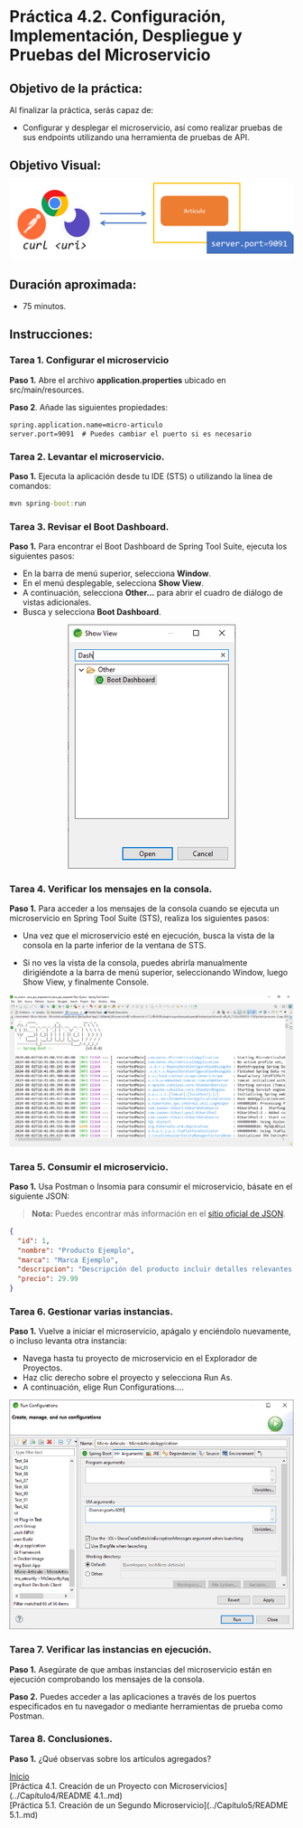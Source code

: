 # Práctica 4.2. Configuración, Implementación, Despliegue y Pruebas del Microservicio

## Objetivo de la práctica:
Al finalizar la práctica, serás capaz de:
- Configurar y desplegar el microservicio, así como realizar pruebas de sus endpoints utilizando una herramienta de pruebas de API.

## Objetivo Visual:

<div style="text-align: center;">
    <img src="../images/ro6.png" alt="Spring Tool Suite">
</div>


## Duración aproximada:
- 75 minutos.

## Instrucciones: 

### Tarea 1. Configurar el microservicio
**Paso 1.** Abre el archivo **application.properties** ubicado en src/main/resources.

**Paso 2**. Añade las siguientes propiedades:

```properties
spring.application.name=micro-articulo
server.port=9091  # Puedes cambiar el puerto si es necesario
```

### Tarea 2. Levantar el microservicio.

**Paso 1.** Ejecuta la aplicación desde tu IDE (STS) o utilizando la línea de comandos:

```cmd
mvn spring-boot:run
```

### Tarea 3. Revisar el Boot Dashboard.

**Paso 1.** Para encontrar el Boot Dashboard de Spring Tool Suite, ejecuta los siguientes pasos:

* En la barra de menú superior, selecciona **Window**.
* En el menú desplegable, selecciona **Show View**.
* A continuación, selecciona **Other...** para abrir el cuadro de diálogo de vistas adicionales.
* Busca y selecciona **Boot Dashboard**.


<div style="text-align: center;">
    <img src="../images/img10_dashboard.png" alt="Boot DashBoard">
</div>


### Tarea 4. Verificar los mensajes en la consola.

**Paso 1.** Para acceder a los mensajes de la consola cuando se ejecuta un microservicio en Spring Tool Suite (STS), realiza los siguientes pasos:

* Una vez que el microservicio esté en ejecución, busca la vista de la consola en la parte inferior de la ventana de STS.

* Si no ves la vista de la consola, puedes abrirla manualmente dirigiéndote a la barra de menú superior, seleccionando Window, luego Show View, y finalmente Console.

<div style="text-align: center;">
    <img src="../images/img11_console.png" alt="Console Messages">
</div>

### Tarea 5. Consumir el microservicio.

**Paso 1.** Usa Postman o Insomia para consumir el microservicio, básate en el siguiente JSON:

> **Nota:** Puedes encontrar más información en el [sitio oficial de JSON](https://www.json.org/json-es.html).


```json
{
  "id": 1,
  "nombre": "Producto Ejemplo",
  "marca": "Marca Ejemplo",
  "descripcion": "Descripción del producto incluir detalles relevantes.",
  "precio": 29.99
}
```

### Tarea 6. Gestionar varias instancias.

**Paso 1.** Vuelve a iniciar el microservicio, apágalo y enciéndolo nuevamente, o incluso levanta otra instancia:

* Navega hasta tu proyecto de microservicio en el Explorador de Proyectos.
* Haz clic derecho sobre el proyecto y selecciona Run As.
* A continuación, elige Run Configurations....

<div style="text-align: center;">
    <img src="../images/img12_otherInstance.png" alt="Arguments">
</div>

### Tarea 7. Verificar las instancias en ejecución.

**Paso 1.** Asegúrate de que ambas instancias del microservicio están en ejecución comprobando los mensajes de la consola.

**Paso 2.** Puedes acceder a las aplicaciones a través de los puertos especificados en tu navegador o mediante herramientas de prueba como Postman.

### Tarea 8. Conclusiones.

**Paso 1.** ¿Qué observas sobre los artículos agregados?

[Inicio](../README.md)<br>
[Práctica 4.1. Creación de un Proyecto con Microservicios](../Capítulo4/README 4.1..md)<br>
[Práctica 5.1. Creación de un Segundo Microservicio](../Capítulo5/README 5.1..md)<br>
